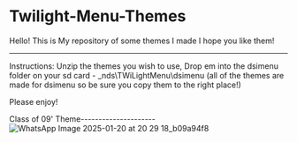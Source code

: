 # Twilight-Menu-Themes
Hello!
This is My repository of some themes I made
I hope you like them!

-------------------------------------------------------------------------------------------------------------------------------

Instructions:
Unzip the themes you wish to use, Drop em into the dsimenu folder on your 
sd card - \_nds\TWiLightMenu\dsimenu (all of the themes are made for dsimenu so be sure you copy them to the right place!)

Please enjoy!

Class of 09' Theme---------------------
![WhatsApp Image 2025-01-20 at 20 29 18_b09a94f8](https://github.com/user-attachments/assets/9b803029-095d-4ceb-8824-072ba59195a0)
